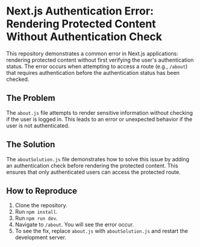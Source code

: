 # Next.js Authentication Error: Rendering Protected Content Without Authentication Check

This repository demonstrates a common error in Next.js applications: rendering protected content without first verifying the user's authentication status.  The error occurs when attempting to access a route (e.g., `/about`) that requires authentication before the authentication status has been checked.

## The Problem

The `about.js` file attempts to render sensitive information without checking if the user is logged in. This leads to an error or unexpected behavior if the user is not authenticated.

## The Solution

The `aboutSolution.js` file demonstrates how to solve this issue by adding an authentication check before rendering the protected content.  This ensures that only authenticated users can access the protected route.

## How to Reproduce

1. Clone the repository.
2. Run `npm install`.
3. Run `npm run dev`.
4. Navigate to `/about`.  You will see the error occur.
5. To see the fix, replace `about.js` with `aboutSolution.js` and restart the development server.